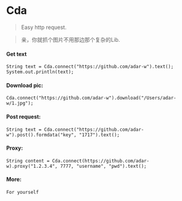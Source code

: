 

# Cda
> Easy http request.

> 亲，你就抓个图片不用那边那个复杂的Lib.


#### Get text
	String text = Cda.connect("https://github.com/adar-w").text();
	System.out.println(text);


#### Download pic:
	Cda.connect("https://github.com/adar-w").download("/Users/adar-w/1.jpg");
		

#### Post request:
	String text = Cda.connect("https://github.com/adar-w").post().formdata("key", "1717").text();


#### Proxy:
	String content = Cda.connect(https://github.com/adar-w).proxy("1.2.3.4", 7777, "username", "pwd").text();


#### More: 
	For yourself
